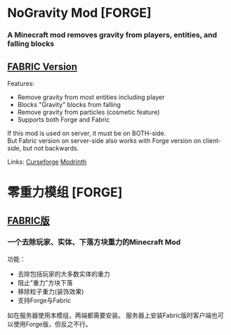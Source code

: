 # NoGravity Mod [FORGE]  

### A Minecraft mod removes gravity from players, entities, and falling blocks  

## [FABRIC Version](https://github.com/Blue-Beaker/noGravity-Fabric)  
Features:
- Remove gravity from most entities including player  
- Blocks "Gravity" blocks from falling  
- Remove gravity from particles (cosmetic feature)  
- Supports both Forge and Fabric

If this mod is used on server, it must be on BOTH-side.  
But Fabric version on server-side also works with Forge version on client-side, but not backwards.  

Links: [Curseforge](https://www.curseforge.com/minecraft/mc-mods/nogravity-mod) [Modrinth](https://modrinth.com/mod/nogravity)

# 零重力模组 [FORGE]
## [FABRIC版](https://github.com/Blue-Beaker/noGravity-Fabric)
### 一个去除玩家、实体、下落方块重力的Minecraft Mod
功能：
- 去除包括玩家的大多数实体的重力
- 阻止"重力"方块下落
- 移除粒子重力(装饰效果)
- 支持Forge与Fabric

如在服务器使用本模组，两端都需要安装。
服务器上安装Fabric版时客户端也可以使用Forge版，但反之不行。
